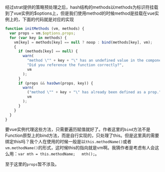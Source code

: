 经过strat提供的策略预处理之后，hash结构的methods以methods为标识符挂载到了vue实例的$options上，但是我们使用method的时候method是挂载在vue实例上的，下面的代码就是对应的实现

```javascript
function initMethods (vm, methods) {
  var props = vm.$options.props;
  for (var key in methods) {
    vm[key] = methods[key] == null ? noop : bind(methods[key], vm);
    {
      if (methods[key] == null) {
        warn(
          "method \"" + key + "\" has an undefined value in the component definition. " +
          "Did you reference the function correctly?",
          vm
        );
      }
      if (props && hasOwn(props, key)) {
        warn(
          ("method \"" + key + "\" has already been defined as a prop."),
          vm
        );
      }
    }
  }
}
```

要vue实例代理这些方法，只需要遍历赋值就好了。作者这里的```bind```方法不是Function原型上的bind方法，而是自行实现的，只处理了this。但是这里真的需要绑定this吗？我个人在使用的时候一般是以```this.methodName()```或者```vm.methodName()```的形式，这时候this的指向就是vm啊。我猜作者是考虑有人会这么用：```var mth = this.methodName;   mth();```。



至于这里的```props```暂不涉及。

